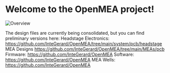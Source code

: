 # Welcome to the OpenMEA project!

![Overview](./docs/assets/images/SfN_OpenMEA.PNG)


The design files are currently being consolidated, but you can find preliminary versions here:
Headstage Electronics:
https://github.com/InteGerard/OpenMEA/tree/main/system/pcb/headstage
MEA Designs 
https://github.com/InteGerard/OpenMEA/tree/main/MEAs/pcb
Firmware:
https://github.com/InteGerard/OpenMEA
Software:
https://github.com/InteGerard/OpenMEA
MEA Wells:
https://github.com/InteGerard/OpenMEA
